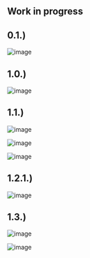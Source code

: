 ## Work in progress

0.1.)
---
![image](https://github.com/IxI-Enki/archaeologiae-austriae/assets/138018029/133f3101-f4e6-462b-bbbc-74f3c4c690ef)

1.0.)
---
![image](https://github.com/IxI-Enki/archaeologica-austriae/assets/138018029/69d6f890-954b-4f4e-aff4-f9155dc8fd58)

1.1.)
---  
![image](https://github.com/IxI-Enki/archaeologica-austriae/assets/138018029/04b90178-b13a-4a5b-a2f2-6a51ddc8bd4c)

![image](https://github.com/IxI-Enki/archaeologica-austriae/assets/138018029/ba2082eb-ce7b-4759-9fdc-ac20af9e70f3)

![image](https://github.com/IxI-Enki/archaeologica-austriae/assets/138018029/e94fdbc7-d93f-465d-a6b0-4c8de2d886f0)

1.2.1.)  
---  
![image](https://github.com/IxI-Enki/archaeologica-austriae/assets/138018029/aad80100-22b3-4829-81df-2928264c0d0e)

1.3.)
----  
![image](https://github.com/IxI-Enki/archaeologica-austriae/assets/138018029/c8228742-4376-4e6b-88aa-5d8a7d57b92f)

![image](https://github.com/IxI-Enki/archaeologica-austriae/assets/138018029/7a883c81-64b2-454f-8c64-1fb834193da2)
